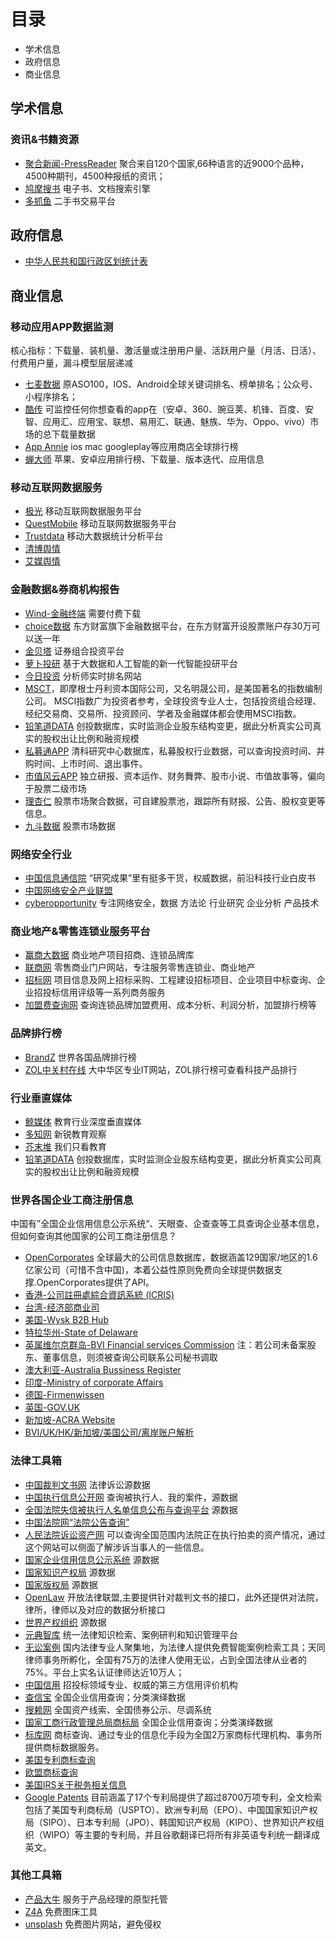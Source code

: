 # 目录
- 学术信息
- 政府信息
- 商业信息

## 学术信息

### 资讯&书籍资源
- [聚合新闻-PressReader](https://www.pressreader.com/) 聚合来自120个国家,66种语言的近9000个品种，4500种期刊，4500种报纸的资讯；
- [鸠摩搜书](https://www.jiumodiary.com/) 电子书、文档搜索引擎
- [多抓鱼](https://www.duozhuayu.com/) 二手书交易平台


## 政府信息
- [中华人民共和国行政区划统计表](http://xzqh.mca.gov.cn/map) 



## 商业信息

### 移动应用APP数据监测
核心指标：下载量、装机量、激活量或注册用户量、活跃用户量（月活、日活）、付费用户量，漏斗模型层层递减
- [七麦数据](https://www.qimai.cn/rank/marketRank) 原ASO100，IOS、Android全球关键词排名、榜单排名；公众号、小程序排名；
- [酷传](http://www.kuchuan.com/) 可监控任何你想查看的app在（安卓、360、豌豆荚、机锋、百度、安智、应用汇、应用宝、联想、易用汇、联通、魅族、华为、Oppo、vivo）市场的总下载量数据
- [App Annie](https://www.appannie.com/apps/ios/top-chart/?country=US&category=36&device=iphone&date=2018-11-10&feed=All&rank_sorting_type=rank&page_number=0&page_size=100&table_selections=) ios mac googleplay等应用商店全球排行榜
- [蝉大师](https://www.chandashi.com/) 苹果、安卓应用排行榜、下载量、版本迭代、应用信息


### 移动互联网数据服务
- [极光](https://www.jiguang.cn/dataservice) 移动互联网数据服务平台
- [QuestMobile](https://www.jiguang.cn/dataservice) 移动互联网数据服务平台
- [Trustdata](http://itrustdata.com/) 移动大数据统计分析平台
- [清博舆情](http://yuqing.gsdata.cn/yuqingSubscribe/index) 
- [艾媒舆情](http://www.iimedia.cn/#yuqing)


### 金融数据&券商机构报告

- [Wind-金融终端](http://www.wind.com.cn/NewSite/wft.html) 需要付费下载
- [choice数据](http://choice.eastmoney.com/) 东方财富旗下金融数据平台，在东方财富开设股票账户存30万可以送一年
- [金贝塔](https://igoldenbeta.com/) 证券组合投资平台
- [萝卜投研](https://robo.datayes.com/v2/) 基于大数据和人工智能的新一代智能投研平台
- [今日投资](http://www.investoday.com.cn/) 分析师实时排名网站
- [MSCT](https://www.msci.com/)，即摩根士丹利资本国际公司，又名明晟公司，是美国著名的指数编制公司。 MSCI指数广为投资者参考，全球投资专业人士，包括投资组合经理、经纪交易商、交易所、投资顾问、学者及金融媒体都会使用MSCI指数。
- [铅笔道DATA](https://www.pencilnews.cn/data) 创投数据库，实时监测企业股东结构变更，据此分析真实公司真实的股权出让比例和融资规模
- [私募通APP](https://www.pedata.cn/data/index.html) 清科研究中心数据库，私募股权行业数据，可以查询投资时间、并购时间、上市时间、退出事件。
- [市值风云APP](https://xueqiu.com/u/5962548939) 独立研报、资本运作、财务舞弊、股市小说、市值故事等，偏向于股票二级市场
- [理杏仁](https://www.lixinger.com/profile/5bed8845c0a5c117fdc8a5d6/stock?group-id=590ad461e462ea9389115e94) 股票市场聚合数据，可自建股票池，跟踪所有财报、公告、股权变更等信息。
- [九斗数据](https://www.joudou.com/#/) 股票市场数据

### 网络安全行业
- [中国信息通信院](http://www.caict.ac.cn/) “研究成果”里有挺多干货，权威数据，前沿科技行业白皮书
- [中国网络安全产业联盟](http://www.china-cia.org.cn/Home/Index?sitemenuEntityID=5aa1e4c1d669282c108dd070)
- [cyberopportunity](http://cyberopportunity.cn/) 专注网络安全，数据 方法论 行业研究 企业分析 产品技术


### 商业地产&零售连锁业服务平台
- [赢商大数据](http://www.winshangdata.com/index.html) 商业地产项目招商、连锁品牌库
- [联商网](http://www.linkshop.com.cn/) 零售商业门户网站，专注服务零售连锁业、商业地产
- [招标网](http://www.zhaobiao.cn/) 项目信息及网上招标采购、工程建设招标项目、企业项目中标查询、企业招投标信用评级等一系列商务服务
- [加盟费查询网](https://www.jiamengfei.com/) 查询连锁品牌加盟费用、成本分析、利润分析，加盟排行榜等

### 品牌排行榜
- [BrandZ](http://brandz.com/) 世界各国品牌排行榜
- [ZOL中关村在线](http://top.zol.com.cn/) 大中华区专业IT网站，ZOL排行榜可查看科技产品排行

### 行业垂直媒体
- [鲸媒体](http://www.jingmeiti.com/) 教育行业深度垂直媒体
- [多知网](http://www.duozhi.com/) 新锐教育观察
- [芥末堆](https://www.jiemodui.com/) 我们只看教育
- [铅笔道DATA](https://www.pencilnews.cn/data) 创投数据库，实时监测企业股东结构变更，据此分析真实公司真实的股权出让比例和融资规模

### 世界各国企业工商注册信息
中国有”全国企业信用信息公示系统“、天眼查、企查查等工具查询企业基本信息，但如何查询其他国家的公司工商注册信息？
- [OpenCorporates](https://opencorporates.com) 全球最大的公司信息数据库，数据涵盖129国家/地区的1.6亿家公司（可惜不含中国)，本着公益性原则免费向全球提供数据支撑.OpenCorporates提供了API。
- [香港-公司註冊處綜合資訊系統 (ICRIS)](http://www.icris.cr.gov.hk/csci/) 
- [台湾-经济部商业司](http://gcis.nat.gov.tw) 
- [美国-Wysk B2B Hub](http://www.wysk.com/index/)
- [特拉华州-State of Delaware](https://delecorp.delaware.gov)
- [英属维尔京群岛-BVI Financial services Commission](http://www.bvifsc.vg/en-gb/regulatedentities.aspx) 注：若公司未备案股东、董事信息，则须被查询公司联系公司秘书调取
- [澳大利亚-Australia Bussiness Register](http://abr.business.gov.au)
- [印度-Ministry of corporate Affairs](http://www.mca.gov.in)
- [德国-Firmenwissen](http://www.firmenwissen.de/index.html)
- [英国-GOV.UK](https://www.gov.uk)
- [新加坡-ACRA Website](https://www.acra.gov.sg/home/)
- [BVI/UK/HK/新加坡/美国公司/离岸账户解析](http://bbs.fobshanghai.com/viewthread.php?tid=764542)



### 法律工具箱
- [中国裁判文书网](https://wenshu.court.gov.cn/) 法律诉讼源数据
- [中国执行信息公开网](http://zxgk.court.gov.cn/) 查询被执行人、我的案件，源数据
- [全国法院失信被执行人名单信息公布与查询平台](http://shixin.court.gov.cn/index.html) 源数据
- [中国法院网“法院公告查询”](www.live.chinacourt.org/fygg/index.shtml)
- [人民法院诉讼资产网](rmfysszc.gov.cn) 可以查询全国范围内法院正在执行拍卖的资产情况，通过这个网站可以侧面了解涉诉当事人的一些信息。
- [国家企业信用信息公示系统](http://www.gsxt.gov.cn/index.html) 源数据
- [国家知识产权局](http://211.157.104.86:8080/ogic/view/index.jhtml) 源数据
- [国家版权局](http://www.ncac.gov.cn/) 源数据
- [OpenLaw](http://openlaw.cn/) 开放法律联盟,主要提供针对裁判文书的接口，此外还提供对法院，律所，律师以及对应的数据分析接口
- [世界产权组织](http://www.wipo.int/reference/zh/) 源数据
- [元典智库](https://www.chineselaw.com/) 统一法律知识检索、案例研判和知识管理平台
- [无讼案例](https://www.itslaw.com/bj) 国内法律专业人聚集地，为法律人提供免费智能案例检索工具；天同律师事务所孵化，全国有75万的法律人使用无讼，占到全国法律从业者的75%。平台上实名认证律师达近10万人；
- [中国信用](http://creding.org/#) 招投标领域专业、权威的第三方信用评价机构
- [查信宝](http://www.chaxinbao.cn/) 全国企业信用查询；分类演绎数据
- [搜赖网](http://www.laipigo.com/) 全国资产线索、全国债券公示、尽调系统
- [国家工商行政管理总局商标局](http://sbj.saic.gov.cn/) 全国企业信用查询；分类演绎数据
- [标库网](http://www.tmkoo.com/) 商标查询、通过专业的信息化手段为全国2万家商标代理机构、事务所提供商标数据服务。
- [美国专利商标查询](http://www.uspto.gov)
- [欧盟商标查询](https://oami.europa.eu/ohimportal/en/)
- [美国IRS关于税务相关信息](http://www.irs.gov)
- [Google Patents](https://www.google.com/?tbm=pts) 目前涵盖了17个专利局提供了超过8700万项专利，全文检索包括了美国专利商标局（USPTO）、欧洲专利局（EPO）、中国国家知识产权局（SIPO）、日本专利局（JPO）、韩国知识产权局（KIPO）、世界知识产权组织（WIPO）等主要的专利局，并且谷歌翻译已将所有非英语专利统一翻译成英文。




### 其他工具箱
- [产品大牛](http://www.pmdaniu.com/store/private) 服务于产品经理的原型托管
- [Z4A](https://www.z4a.net/image/7Lrd4N) 免费图床工具
- [unsplash](https://unsplash.com/) 免费图片网站，避免侵权







